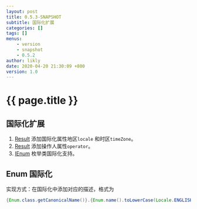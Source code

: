 ```yaml
---
layout: post
title: 0.5.3-SNAPSHOT
subtitle: 国际化扩展
categories: []
tags: []
menus:
    - version
    - snapshot
    - 0.5.2
author: likly
date: 2020-04-20 21:30:09 +800
version: 1.0
---
```


# {{ page.title }}

## 国际化扩展

1. [Result](../../data/result.md) 添加国际化属性地区`locale` 和时区`timeZone`。
2. [Result](../../data/result.md) 添加操作人属性`operator`。
3. [IEnum](../../data/enum.md) 枚举类国际化支持。

## Enum 国际化

实现方式：在国际化中添加对应的描述，格式为
```java
{Enum.class.getCanonicalName()}.{Enum.name().toLowerCase(Locale.ENGLISH)}
```